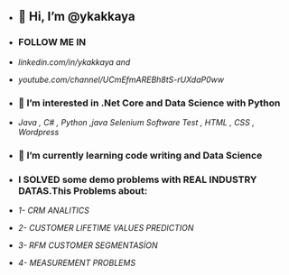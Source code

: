 - ## 👋 Hi, I’m @ykakkaya
 
- ### FOLLOW ME  IN
-   *linkedin.com/in/ykakkaya and* 
-   *youtube.com/channel/UCmEfmAREBh8tS-rUXdaP0ww*
-  ### 👀 I’m interested in .Net Core and Data Science with Python
-   *Java , C# , Python ,java Selenium Software Test , HTML , CSS , Wordpress* 
- ### 🌱 I’m currently learning code writing and Data Science
- ### I SOLVED some demo problems with **REAL INDUSTRY DATAS**.This Problems about:
-  _1- CRM ANALITICS_
-  _2- CUSTOMER LIFETIME VALUES PREDICTION_
-  _3- RFM CUSTOMER SEGMENTASİON_
-  _4- MEASUREMENT PROBLEMS_


<!---
ykakkaya/ykakkaya is a ✨ special ✨ repository because its `README.md` (this file) appears on your GitHub profile.
You can click the Preview link to take a look at your changes.
--->
